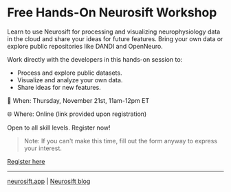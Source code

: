 # Free Hands-On Neurosift Workshop

Learn to use Neurosift for processing and visualizing neurophysiology data in the cloud and share your ideas for future features. Bring your own data or explore public repositories like DANDI and OpenNeuro.

Work directly with the developers in this hands-on session to:

* Process and explore public datasets.
* Visualize and analyze your own data.
* Share ideas for new features.

📅 When: Thursday, November 21st, 11am-12pm ET

🌐 Where: Online (link provided upon registration)

Open to all skill levels. Register now!

> Note: If you can't make this time, fill out the form anyway to express your interest.

[Register here](https://forms.gle/DjQRE1aZCPFEGjAG8)

---
[neurosift.app](https://neurosift.app) | [Neurosift blog](https://magland.github.io/neurosift-blog)
